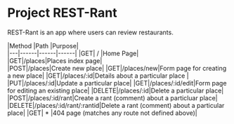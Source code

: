# Project REST-Rant

REST-Rant is an app where users can review restaurants.

|Method |Path |Purpose|  
|---|------|------|------|
|GET|  / |Home Page|   
|GET|/places|Places index page|   
|POST|/places|Create new place|
|GET|/places/new|Form page for creating a new place|
|GET|/places/:id|Details about a particular place |
|PUT|/places/:id|Update a particular place|
|GET|/places/:id/edit|Form page for editing an existing place|
|DELETE|/places/:id|Delete a particular place|
|POST|/places/:id/rant|Create a rant (comment) about a particluar place|
|DELETE|/places/:id/rant/:rantid|Delete a rant (comment) about a particular place|
|GET| * |404 page (matches any route not defined above)|

